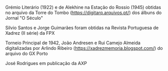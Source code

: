 
Grémio Literário (1922) e de Alekhine na Estação do Rossio (1945) obtidas no arquivo da Torre do Tombo (https://digitarq.arquivos.pt/) dos álbuns do Jornal "O Século"

Silvio Santos e Jorge Guimarães foram obtidas na Revista Portuguesa de Xadrez (II série) da FPX

Torneio Principal de 1942, João Andresen e Rui Camejo Almeida digitalizadas por Arlindo Ribeiro (https://xadrezmemoria.blogspot.com/) do arquivo do GX Porto

José Rodrigues em publicação da AXP
